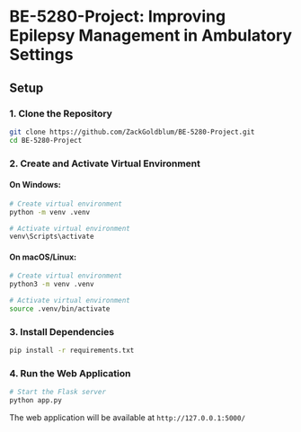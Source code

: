 # BE-5280-Project: Improving Epilepsy Management in Ambulatory Settings

## Setup

### 1. Clone the Repository

```bash
git clone https://github.com/ZackGoldblum/BE-5280-Project.git
cd BE-5280-Project
```

### 2. Create and Activate Virtual Environment

#### On Windows:
```bash
# Create virtual environment
python -m venv .venv

# Activate virtual environment
venv\Scripts\activate
```

#### On macOS/Linux:
```bash
# Create virtual environment
python3 -m venv .venv

# Activate virtual environment
source .venv/bin/activate
```

### 3. Install Dependencies

```bash
pip install -r requirements.txt
```

### 4. Run the Web Application

```bash
# Start the Flask server
python app.py
```

The web application will be available at `http://127.0.0.1:5000/`